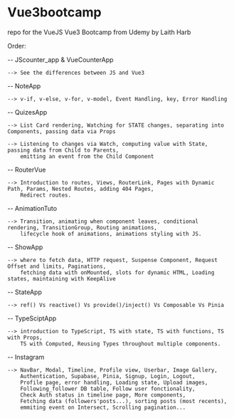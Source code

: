 # Vue3bootcamp
repo for the VueJS Vue3 Bootcamp from Udemy by Laith Harb


Order:

  -- JScounter_app & VueCounterApp
  
    --> See the differences between JS and Vue3
    
  -- NoteApp
  
    --> v-if, v-else, v-for, v-model, Event Handling, key, Error Handling
    
  -- QuizesApp
  
    --> List Card rendering, Watching for STATE changes, separating into Components, passing data via Props
    
    --> Listening to changes via Watch, computing value with State, passing data from Child to Parents,
        emitting an event from the Child Component
    
  -- RouterVue
  
    --> Introduction to routes, Views, RouterLink, Pages with Dynamic Path, Params, Nested Routes, adding 404 Pages,
        Redirect routes.
        
   -- AnimationTuto
   
    --> Transition, animating when component leaves, conditional rendering, TransitionGroup, Routing animations,
        lifecycle hook of animations, animations styling with JS.
        
   -- ShowApp
   
    --> where to fetch data, HTTP request, Suspense Component, Request Offset and limits, Paginations,
        fetching data with onMounted, slots for dynamic HTML, Loading states, maintaining with KeepAlive
        
  -- StateApp
  
    --> ref() Vs reactive() Vs provide()/inject() Vs Composable Vs Pinia
    
  -- TypeSciptApp
  
    --> introduction to TypeScript, TS with state, TS with functions, TS with Props,
        TS with Computed, Reusing Types throughout multiple components.
 
  -- Instagram
  
    --> NavBar, Modal, Timeline, Profile view, Userbar, Image Gallery,
        Authentication, Supabase, Pinia, Signup, Login, Logout, 
        Profile page, error handling, Loading state, Upload images,
        Following_follower DB table, Follow user fonctionality,
        Check Auth status in timeline page, More components,
        Fetching data (followers'posts...), sorting posts (most recents),
        emmiting event on Intersect, Scrolling pagination...
